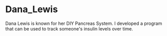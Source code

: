 # Dana_Lewis
Dana Lewis is known for her DIY Pancreas System. I developed a program that can be used to track someone's insulin levels over time.
